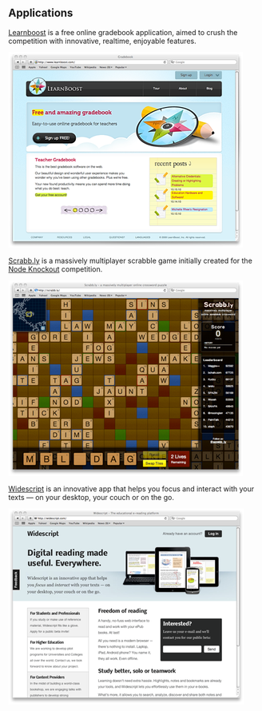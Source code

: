 
## Applications

[Learnboost](http://learnboost.com) is a free online gradebook application, aimed to crush the competition with innovative, realtime, enjoyable features.

[![LearnBoost](images/apps/learnboost.png)](http://learnboost.com)

[Scrabb.ly](http://scrabb.ly) is a massively multiplayer scrabble game initially created for the [Node Knockout](http://nodeknockout.com/) competition.

[![Online Realtime Scrabble](images/apps/scrabbly.png)](http://scrabb.ly)

[Widescript](http://widescript.com) is an innovative app that helps you focus and interact with your texts — on your desktop, your couch or on the go.

[![Widescript](images/apps/widescript.png)](http://widescript.com)